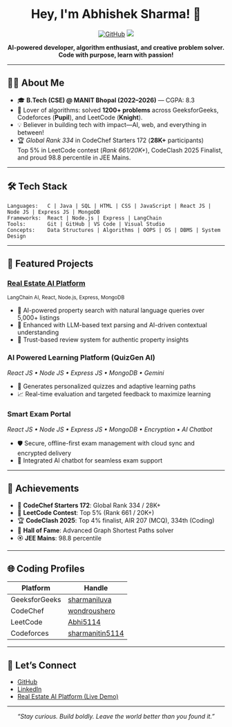 <!-- Hi there, I'm Abhishek Sharma! 👋 -->
<h1 align="center">Hey, I'm Abhishek Sharma! 🚀</h1>
<p align="center">
  <a href="https://github.com/Ab5114"><img src="https://img.shields.io/github/followers/Ab5114?label=GitHub&style=social" alt="GitHub"></a>
  <a href="https://www.linkedin.com/in/sharma-n-80b5a92a7/"><img src="https://img.shields.io/badge/LinkedIn-blue?logo=linkedin&logoColor=white"></a>
</p>

<p align="center">
  <b>AI-powered developer, algorithm enthusiast, and creative problem solver.<br>
  Code with purpose, learn with passion!</b>
</p>

---

## 👨‍💻 About Me

- 🎓 **B.Tech (CSE) @ MANIT Bhopal (2022–2026)** &mdash; CGPA: 8.3
- 🌱 Lover of algorithms: solved <b>1200+ problems</b> across GeeksforGeeks, Codeforces (<b>Pupil</b>), and LeetCode (<b>Knight</b>).
- 💡 Believer in building tech with impact—AI, web, and everything in between!
- 🏆 <i>Global Rank 334</i> in CodeChef Starters 172 (<b>28K+</b> participants)<br>
  Top 5% in LeetCode contest (<i>Rank 661/20K+</i>), CodeClash 2025 Finalist, and proud 98.8 percentile in JEE Mains.

---

## 🛠️ Tech Stack

```text
Languages:   C | Java | SQL | HTML | CSS | JavaScript | React JS | Node JS | Express JS | MongoDB
Frameworks:  React | Node.js | Express | LangChain
Tools:       Git | GitHub | VS Code | Visual Studio
Concepts:    Data Structures | Algorithms | OOPS | OS | DBMS | System Design
```

---

## 🚩 Featured Projects

### [Real Estate AI Platform](https://real-e-state-website.vercel.app/)  
<sub>LangChain AI, React, Node.js, Express, MongoDB</sub>  
- 🏡 AI-powered property search with natural language queries over 5,000+ listings
- 🔎 Enhanced with LLM-based text parsing and AI-driven contextual understanding
- 👫 Trust-based review system for authentic property insights

### AI Powered Learning Platform (QuizGen AI)
*React JS • Node JS • Express JS • MongoDB • Gemini*  
- 🤖 Generates personalized quizzes and adaptive learning paths
- 📈 Real-time evaluation and targeted feedback to maximize learning

### Smart Exam Portal
*React JS • Node JS • Express JS • MongoDB • Encryption • AI Chatbot*  
- 🛡️ Secure, offline-first exam management with cloud sync and encrypted delivery
- 🤝 Integrated AI chatbot for seamless exam support

---

## 🌟 Achievements

- 🥇 **CodeChef Starters 172**: Global Rank 334 / 28K+
- 🏅 **LeetCode Contest**: Top 5% (Rank 661 / 20K+)
- 🏆 **CodeClash 2025**: Top 4% finalist, AIR 207 (MCQ), 334th (Coding)
- 🏅 **Hall of Fame**: Advanced Graph Shortest Paths solver
- 🏵️ **JEE Mains**: 98.8 percentile

---

## 🌐 Coding Profiles

| Platform         | Handle                |
|------------------|----------------------|
| GeeksforGeeks    | [sharmaniluva](https://auth.geeksforgeeks.org/user/sharmaniluva/profile) |
| CodeChef         | [wondroushero](https://www.codechef.com/users/wondroushero) |
| LeetCode         | [Abhi5114](https://leetcode.com/Abhi5114/) |
| Codeforces       | [sharmanitin5114](https://codeforces.com/profile/sharmanitin5114) |

---

## 💬 Let’s Connect

- [GitHub](https://github.com/Ab5114)
- [LinkedIn](https://www.linkedin.com/in/sharma-n-80b5a92a7/)
- [Real Estate AI Platform (Live Demo)](https://real-e-state-website.vercel.app/)

---

<p align="center">
  <i>“Stay curious. Build boldly. Leave the world better than you found it.”</i>
</p>

<!--
🌱 Always learning | 🤝 Open to collaboration | 🚀 On a mission to make tech creative!
-->
